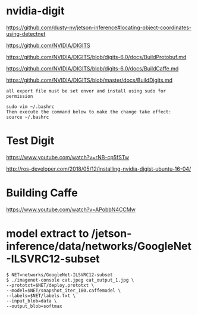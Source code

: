 # nvidia-digit

https://github.com/dusty-nv/jetson-inference#locating-object-coordinates-using-detectnet

https://github.com/NVIDIA/DIGITS

https://github.com/NVIDIA/DIGITS/blob/digits-6.0/docs/BuildProtobuf.md

https://github.com/NVIDIA/DIGITS/blob/digits-6.0/docs/BuildCaffe.md

https://github.com/NVIDIA/DIGITS/blob/master/docs/BuildDigits.md
```
all export file must be set enver and install using sudo for permission

sudo vim ~/.bashrc
Then execute the command below to make the change take effect:
source ~/.bashrc
```
# Test Digit
https://www.youtube.com/watch?v=rNB-cp5fSTw

http://ros-developer.com/2018/05/12/installing-nvidia-digist-ubuntu-16-04/

# Building Caffe
https://www.youtube.com/watch?v=APobbN4CCMw


# model extract to /jetson-inference/data/networks/GoogleNet-ILSVRC12-subset
```
$ NET=networks/GoogleNet-ILSVRC12-subset
$ ./imagenet-console cat.jpeg cat_output_1.jpg \
--prototxt=$NET/deploy.prototxt \
--model=$NET/snapshot_iter_180.caffemodel \
--labels=$NET/labels.txt \
--input_blob=data \
--output_blob=softmax
```

